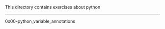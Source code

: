 This directory contains exercises about python
____________________________________________________


0x00-python_variable_annotations

